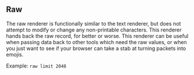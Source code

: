 ## Raw

The raw renderer is functionally similar to the text renderer, but does not attempt to modify or change any non-printable characters. This renderer hands back the raw record, for better or worse. This renderer can be useful when passing data back to other tools which need the raw values, or when you just want to see if your browser can take a stab at turning packets into emojis.

Example: `raw limit 2048`